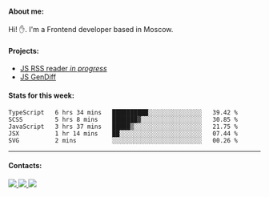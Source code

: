 #### About me:
Hi! ✋.
I'm a Frontend developer based in Moscow.

#### Projects:
- [JS RSS reader *in progress*](https://github.com/GKoil/frontend-project-lvl3)
- [JS GenDiff](https://github.com/GKoil/GenDiff)

#### Stats for this week:
<!--START_SECTION:waka-->
```text
TypeScript   6 hrs 34 mins   ██████████░░░░░░░░░░░░░░░   39.42 % 
SCSS         5 hrs 8 mins    ███████▓░░░░░░░░░░░░░░░░░   30.85 % 
JavaScript   3 hrs 37 mins   █████▒░░░░░░░░░░░░░░░░░░░   21.75 % 
JSX          1 hr 14 mins    ██░░░░░░░░░░░░░░░░░░░░░░░   07.44 % 
SVG          2 mins          ░░░░░░░░░░░░░░░░░░░░░░░░░   00.26 % 
```
<!--END_SECTION:waka-->
---
#### Contacts:

<a target='_blank' title='LinkedIn' href="https://www.linkedin.com/in/gkoil/">
  <img src="https://img.shields.io/badge/LinkedIn-0077B5?style=for-the-badge&logo=linkedin&logoColor=white" />
</a>
<a target='_blank' title='Telegram' href="https://t.me/gkoil">
  <img src="https://img.shields.io/badge/Telegram-2CA5E0?style=for-the-badge&logo=telegram&logoColor=white" />
</a>
<a target='_blank' title='Gmail' href="mailto: gk.grigorev@gmail.com">
  <img src="https://img.shields.io/badge/Gmail-D14836?style=for-the-badge&logo=gmail&logoColor=white" />
</a>

